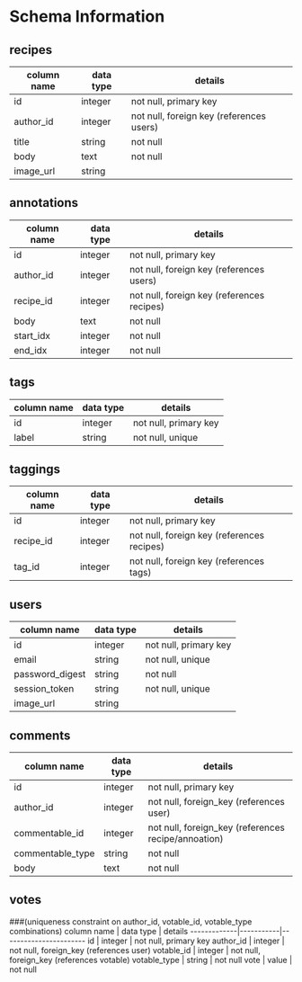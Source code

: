 # Schema Information

## recipes
column name | data type | details
------------|-----------|-----------------------
id          | integer   | not null, primary key
author_id   | integer   | not null, foreign key (references users)
title       | string    | not null
body        | text      | not null
image_url   | string    |

## annotations
column name | data type | details
------------|-----------|-----------------------
id          | integer   | not null, primary key
author_id   | integer   | not null, foreign key (references users)
recipe_id   | integer   | not null, foreign key (references recipes)
body        | text      | not null
start_idx   | integer   | not null
end_idx     | integer   | not null

## tags
column name | data type | details
------------|-----------|-----------------------
id          | integer   | not null, primary key
label       | string    | not null, unique

## taggings
column name | data type | details
------------|-----------|-----------------------
id          | integer   | not null, primary key
recipe_id   | integer   | not null, foreign key (references recipes)
tag_id      | integer   | not null, foreign key (references tags)

## users
column name     | data type | details
----------------|-----------|-----------------------
id              | integer   | not null, primary key
email           | string    | not null, unique
password_digest | string    | not null
session_token   | string    | not null, unique
image_url       | string    |

## comments
column name      | data type | details
-----------------|-----------|-----------------------
id               | integer   | not null, primary key
author_id        | integer   | not null, foreign_key (references user)
commentable_id   | integer   | not null, foreign_key (references recipe/annoation)
commentable_type | string    | not null
body             | text      | not null

## votes
###(uniqueness constraint on author_id, votable_id, votable_type combinations)
column name  | data type | details
-------------|-----------|-----------------------
id           | integer   | not null, primary key
author_id    | integer   | not null, foreign_key (references user)
votable_id   | integer   | not null, foreign_key (references votable)
votable_type | string    | not null
vote         | value     | not null
